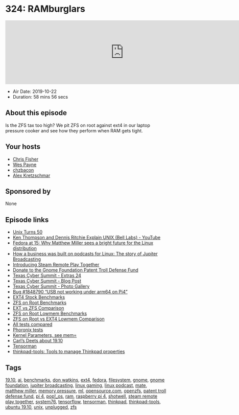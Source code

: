 # 324: RAMburglars

<iframe src="https://player.fireside.fm/v2/RUkczH-V+XkaPG_Zw?theme=dark" width="740" height="200" frameborder="0" scrolling="no"></iframe>

* Air Date: 2019-10-22
* Duration: 58 mins 56 secs

## About this episode

Is the ZFS tax too high? We pit ZFS on root against ext4 in our laptop pressure cooker and see how they perform when RAM gets tight.

## Your hosts
* [Chris Fisher](https://linuxunplugged.com/hosts/chrislas)
* [Wes Payne](https://linuxunplugged.com/hosts/wes)
* [chzbacon](https://linuxunplugged.com/hosts/chzbacon)
* [Alex Kretzschmar](https://linuxunplugged.com/guests/alexktz)

## Sponsored by

None



## Episode links

  * [Unix Turns 50](https://www.bell-labs.com/unix50/ "Unix Turns 50")
  * [Ken Thompson and Dennis Ritchie Explain UNIX (Bell Labs) - YouTube](https://www.youtube.com/watch?v=JoVQTPbD6UY "Ken Thompson and Dennis Ritchie Explain UNIX \(Bell Labs\) - YouTube")
  * [Fedora at 15: Why Matthew Miller sees a bright future for the Linux distribution](https://www.techrepublic.com/article/fedora-at-15-why-matthew-miller-sees-a-bright-future-for-the-linux-distribution/ "Fedora at 15: Why Matthew Miller sees a bright future for the Linux distribution")
  * [How a business was built on podcasts for Linux: The story of Jupiter Broadcasting](https://opensource.com/article/19/10/linux-podcasts-Jupiter-Broadcasting "How a business was built on podcasts for Linux: The story of Jupiter Broadcasting")
  * [Introducing Steam Remote Play Together](https://steamcommunity.com/games/593110/announcements/detail/3032537193879549687 "Introducing Steam Remote Play Together")
  * [Donate to the Gnome Foundation Patent Troll Defense Fund](https://secure.givelively.org/donate/gnome-foundation-inc/gnome-patent-troll-defense-fund "Donate to the Gnome Foundation Patent Troll Defense Fund")
  * [Texas Cyber Summit - Extras 24](https://extras.show/24 "Texas Cyber Summit - Extras 24")
  * [Texas Cyber Summit - Blog Post](https://extras.show/articles/texas-cyber-summit-2019 "Texas Cyber Summit - Blog Post")
  * [Texas Cyber Summit - Photo Gallery](https://jupiter.gallery/#15710708287864 "Texas Cyber Summit - Photo Gallery")
  * [Bug #1848790 “USB not working under arm64 on Pi4”](https://bugs.launchpad.net/ubuntu/+source/linux-raspi2/+bug/1848790/ "Bug #1848790 “USB not working under arm64 on Pi4”")
  * [EXT4 Stock Benchmarks](https://openbenchmarking.org/result/1910176-AS-STOCKTEST18 "EXT4 Stock Benchmarks")
  * [ZFS on Root Benchmarks](https://openbenchmarking.org/result/1910178-AS-ZFS45016317 "ZFS on Root Benchmarks")
  * [EXT vs ZFS Comparison](https://openbenchmarking.org/result/1910176-AS-STOCKTEST18,1910178-AS-ZFS45016317 "EXT vs ZFS Comparison")
  * [ZFS on Root Lowmem Benchmarks](https://openbenchmarking.org/result/1910211-AS-LOWMEMORY71 "ZFS on Root Lowmem Benchmarks")
  * [ZFS on Root vs EXT4 Lowmem Comparison](https://openbenchmarking.org/result/1910227-AS-1910211AS60 "ZFS on Root vs EXT4 Lowmem Comparison")
  * [All tests compared](https://openbenchmarking.org/result/1910176-AS-STOCKTEST18,1910178-AS-ZFS45016317,1910211-AS-LOWMEMORY71,1910227-AS-1910211AS60 "All tests compared")
  * [Phoronix tests](https://www.phoronix.com/scan.php?page=article&item=ubuntu1910-ext4-zfs&num=1 "Phoronix tests")
  * [Kernel Parameters, see mem=](https://www.kernel.org/doc/html/v5.3/admin-guide/kernel-parameters.html "Kernel Parameters, see mem=")
  * [Carl’s Deets about 19.10](https://slexy.org/view/s2y4WulWbE "Carl’s Deets about 19.10")
  * [Tensorman](https://support.system76.com/articles/use-tensorman/ "Tensorman")
  * [thinkpad-tools: Tools to manage Thinkpad properties](https://github.com/devksingh4/thinkpad-tools/tree/master "thinkpad-tools: Tools to manage Thinkpad properties")



## Tags

[19.10](https://linuxunplugged.com/tags/19.10), [ai](https://linuxunplugged.com/tags/ai), [benchmarks](https://linuxunplugged.com/tags/benchmarks), [don watkins](https://linuxunplugged.com/tags/don%20watkins), [ext4](https://linuxunplugged.com/tags/ext4), [fedora](https://linuxunplugged.com/tags/fedora), [filesystem](https://linuxunplugged.com/tags/filesystem), [gnome](https://linuxunplugged.com/tags/gnome), [gnome foundation](https://linuxunplugged.com/tags/gnome%20foundation), [jupiter broadcasting](https://linuxunplugged.com/tags/jupiter%20broadcasting), [linux gaming](https://linuxunplugged.com/tags/linux%20gaming), [linux podcast](https://linuxunplugged.com/tags/linux%20podcast), [mate](https://linuxunplugged.com/tags/mate), [matthew miller](https://linuxunplugged.com/tags/matthew%20miller), [memory pressure](https://linuxunplugged.com/tags/memory%20pressure), [ml](https://linuxunplugged.com/tags/ml), [opensource.com](https://linuxunplugged.com/tags/opensource.com), [openzfs](https://linuxunplugged.com/tags/openzfs), [patent troll defense fund](https://linuxunplugged.com/tags/patent%20troll%20defense%20fund), [pi 4](https://linuxunplugged.com/tags/pi%204), [pop!_os](https://linuxunplugged.com/tags/pop!_os), [ram](https://linuxunplugged.com/tags/ram), [raspberry pi 4](https://linuxunplugged.com/tags/raspberry%20pi%204), [shotwell](https://linuxunplugged.com/tags/shotwell), [steam remote play together](https://linuxunplugged.com/tags/steam%20remote%20play%20together), [system76](https://linuxunplugged.com/tags/system76), [tensorflow](https://linuxunplugged.com/tags/tensorflow), [tensorman](https://linuxunplugged.com/tags/tensorman), [thinkpad](https://linuxunplugged.com/tags/thinkpad), [thinkpad-tools](https://linuxunplugged.com/tags/thinkpad-tools), [ubuntu 19.10](https://linuxunplugged.com/tags/ubuntu%2019.10), [unix](https://linuxunplugged.com/tags/unix), [unplugged](https://linuxunplugged.com/tags/unplugged), [zfs](https://linuxunplugged.com/tags/zfs)